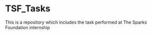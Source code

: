 # TSF_Tasks
This is a repository which includes the task performed at The Sparks Foundation internship 
